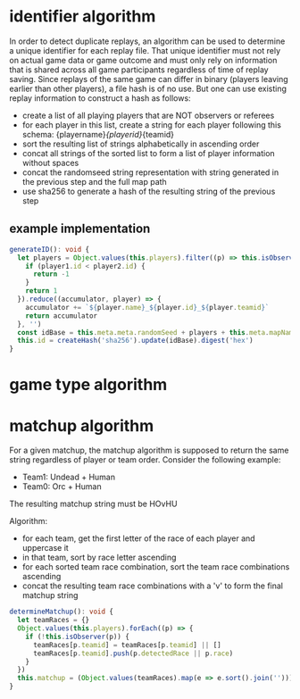 # identifier algorithm

In order to detect duplicate replays, an algorithm can be used to determine a unique identifier for each replay file.
That unique identifier must not rely on actual game data or game outcome and must only rely on information that is shared across all game participants regardless of time of replay saving.
Since replays of the same game can differ in binary (players leaving earlier than other players), a file hash is of no use. But one can use existing replay information to construct a hash as follows:

- create a list of all playing players that are NOT observers or referees
- for each player in this list, create a string for each player following this schema: {playername}_{playerid}_{teamid}
- sort the resulting list of strings alphabetically in ascending order
- concat all strings of the sorted list to form a list of player information without spaces
- concat the randomseed string representation with string generated in the previous step and the full map path
- use sha256 to generate a hash of the resulting string of the previous step

## example implementation

```typescript
generateID(): void {
  let players = Object.values(this.players).filter((p) => this.isObserver(p) === false).sort((player1, player2) => {
    if (player1.id < player2.id) {
      return -1
    }
    return 1
  }).reduce((accumulator, player) => {
    accumulator += `${player.name}_${player.id}_${player.teamid}`
    return accumulator
  }, '')
  const idBase = this.meta.meta.randomSeed + players + this.meta.mapName
  this.id = createHash('sha256').update(idBase).digest('hex')
}
```

# game type algorithm

# matchup algorithm

For a given matchup, the matchup algorithm is supposed to return the same string regardless of player or team order.
Consider the following example:

- Team1: Undead + Human
- Team0: Orc + Human

The resulting matchup string must be HOvHU

Algorithm:

- for each team, get the first letter of the race of each player and uppercase it
- in that team, sort by race letter ascending
- for each sorted team race combination, sort the team race combinations ascending
- concat the resulting team race combinations with a 'v' to form the final matchup string

```typescript
determineMatchup(): void {
  let teamRaces = {}
  Object.values(this.players).forEach((p) => {
    if (!this.isObserver(p)) {
      teamRaces[p.teamid] = teamRaces[p.teamid] || []
      teamRaces[p.teamid].push(p.detectedRace || p.race)
    }
  })
  this.matchup = (Object.values(teamRaces).map(e => e.sort().join(''))).sort().join('v')
}
```
